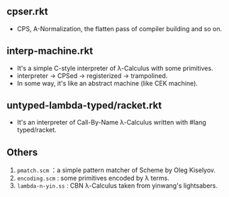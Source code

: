 ## cpser.rkt

- CPS, A-Normalization, the flatten pass of compiler building and so on.

## interp-machine.rkt

- It's a simple C-style interpreter of λ-Calculus with some primitives.
- interpreter -> CPSed -> registerized -> trampolined.
- In some way, it's like an abstract machine (like CEK machine).

## untyped-lambda-typed/racket.rkt

- It's an interpreter of Call-By-Name λ-Calculus written with #lang typed/racket.

## Others

1. `pmatch.scm` ：a simple pattern matcher of Scheme by Oleg Kiselyov.
2. `encoding.scm` : some primitives encoded by λ terms.
3. `lambda-n-yin.ss` : CBN λ-Calculus taken from yinwang's lightsabers.
